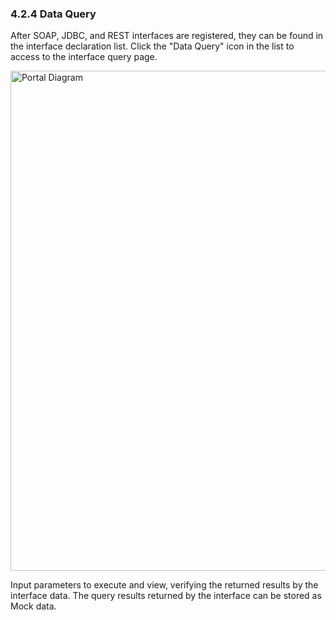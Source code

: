### 4.2.4 Data Query

After SOAP, JDBC, and REST interfaces are registered, they can be found in the interface declaration list. Click the "Data Query" icon in the list to access to the interface query page.

<div style={{ display: 'flex', justifyContent: 'left' }}>
  <img src="/img/Data Query.png" alt="Portal Diagram" width="800" />
</div>

Input parameters to execute and view, verifying the returned results by the interface data. The query results returned by the interface can be stored as Mock data.
